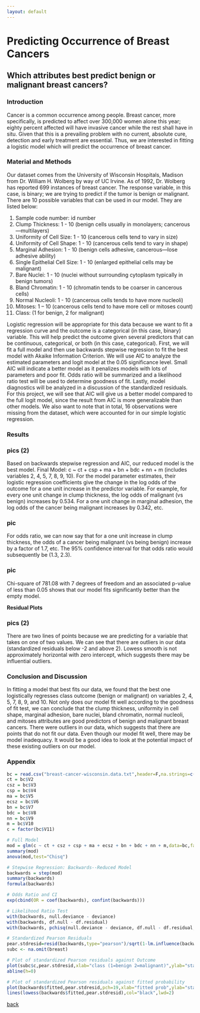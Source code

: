```yaml
---
layout: default
---
```


# Predicting Occurrence of Breast Cancers

## Which attributes best predict benign or malignant breast cancers?

### Introduction

Cancer is a common occurrence among people. Breast cancer, more specifically, is
predicted to affect over 300,000 women alone this year; eighty percent affected will have
invasive cancer while the rest shall have in situ. Given that this is a prevailing problem with
no current, absolute cure, detection and early treatment are essential. Thus, we are
interested in fitting a logistic model which will predict the occurrence of breast cancer.

### Material and Methods

Our dataset comes from the University of Wisconsin Hospitals, Madison from Dr. William H.
Wolberg by way of UC Irvine. As of 1992, Dr. Wolberg has reported 699 instances of breast
cancer. The response variable, in this case, is binary; we are trying to predict if the tumor is
benign or malignant. There are 10 possible variables that can be used in our model. They
are listed below:

1. Sample code number: id number
2. Clump Thickness: 1 - 10 (benign cells usually in monolayers; cancerous—multilayers)
3. Uniformity of Cell Size: 1 - 10 (cancerous cells tend to vary in size)
4. Uniformity of Cell Shape: 1 - 10 (cancerous cells tend to vary in shape)
5. Marginal Adhesion: 1 - 10 (benign cells adhesive, cancerous—lose adhesive ability)
6. Single Epithelial Cell Size: 1 - 10 (enlarged epithelial cells may be malignant)
7. Bare Nuclei: 1 - 10 (nuclei without surrounding cytoplasm typically in benign tumors)
8. Bland Chromatin: 1 - 10 (chromatin tends to be coarser in cancerous cells)
9. Normal Nucleoli: 1 - 10 (cancerous cells tends to have more nucleoli)
10. Mitoses: 1 – 10 (cancerous cells tend to have more cell or mitoses count)
11. Class: (1 for benign, 2 for malignant)

Logistic regression will be appropriate for this data because we want to fit a regression
curve and the outcome is a categorical (in this case, binary) variable. This will help predict
the outcome given several predictors that can be continuous, categorical, or both (in this
case, categorical). First, we will fit a full model and then use backwards stepwise regression
to fit the best model with Akaike Information Criterion. We will use AIC to analyze the
estimated parameters and logit model at the 0.05 significance level. Small AIC will indicate
a better model as it penalizes models with lots of parameters and poor fit. Odds ratio will
be summarized and a likelihood ratio test will be used to determine goodness of fit. Lastly,
model diagnostics will be analyzed in a discussion of the standardized residuals.
For this project, we will see that AIC will give us a better model compared to the full logit
model, since the result from AIC is more generalizable than other models. We also want to
note that in total, 16 observations were missing from the dataset, which were accounted
for in our simple logistic regression.

### Results

### pics (2)

Based on backwards stepwise regression and AIC, our reduced model is the best model.
Final Model: c ~ ct + csp + ma + bn + bdc + nn + m (includes variables 2, 4, 5, 7, 8, 9, 10).
For the model parameter estimates, their logistic regression coefficients give the change in
the log odds of the outcome for a one unit increase in the predictor variable. For example,
for every one unit change in clump thickness, the log odds of malignant (vs benign)
increases by 0.534. For a one unit change in marginal adhesion, the log odds of the cancer
being malignant increases by 0.342, etc.

### pic

For odds ratio, we can now say that for a one unit increase in clump thickness, the odds of a
cancer being malignant (vs being benign) increase by a factor of 1.7, etc. The 95%
confidence interval for that odds ratio would subsequently be (1.3, 2.3).

### pic

Chi-square of 781.08 with 7 degrees of freedom and an associated p-value of less than 0.05
shows that our model fits significantly better than the empty model.

**Residual Plots**

### pics (2)

There are two lines of points because we are predicting for a variable that takes on one of
two values. We can see that there are outliers in our data (standardized residuals below -2
and above 2). Lowess smooth is not approximately horizontal with zero intercept, which
suggests there may be influential outliers.

### Conclusion and Discussion

In fitting a model that best fits our data, we found that the best one logistically regresses
class outcome (benign or malignant) on variables 2, 4, 5, 7, 8, 9, and 10. Not only does our
model fit well according to the goodness of fit test, we can conclude that the clump
thickness, uniformity in cell shape, marginal adhesion, bare nuclei, bland chromatin,
normal nucleoli, and mitoses attributes are good predictors of benign and malignant breast
cancers. There were outliers in our data, which suggests that there are points that do not fit
our data. Even though our model fit well, there may be model inadequacy. It would be a
good idea to look at the potential impact of these existing outliers on our model.

### Appendix

```r
bc = read.csv("breast-cancer-wisconsin.data.txt",header=F,na.strings=c("?"))
ct = bc$V2
csz = bc$V3
csp = bc$V4
ma = bc$V5
ecsz = bc$V6
bn = bc$V7
bdc = bc$V8
nn = bc$V9
m = bc$V10
c = factor(bc$V11)

# Full Model
mod = glm(c ~ ct + csz + csp + ma + ecsz + bn + bdc + nn + m,data=bc,family=binomial(link='logit'))
summary(mod)
anova(mod,test="Chisq")

# Stepwise Regression: Backwards--Reduced Model
backwards = step(mod)
summary(backwards)
formula(backwards)

# Odds Ratio and CI
exp(cbind(OR = coef(backwards), confint(backwards)))

# Likelihood Ratio Test
with(backwards, null.deviance - deviance)
with(backwards, df.null - df.residual)
with(backwards, pchisq(null.deviance - deviance, df.null - df.residual, lower.tail = FALSE))

# Standardized Pearson Residuals
pear.stdresid=resid(backwards,type="pearson")/sqrt(1-lm.influence(backwards)$hat)
subc <- na.omit(breast)

# Plot of standardized Pearson residuals against Outcome
plot(subc$c,pear.stdresid,xlab="class (1=benign 2=malignant)",ylab="standardized Pearson residuals")
abline(h=0)

# Plot of standardized Pearson residuals against fitted probability
plot(backwards$fitted,pear.stdresid,pch=19,xlab="fitted prob",ylab="standardized Pearson residuals")
lines(lowess(backwards$fitted,pear.stdresid),col="black",lwd=2)
```

[back](./)
